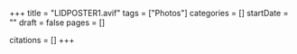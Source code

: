 +++
title = "LIDPOSTER1.avif"
tags = ["Photos"]
categories = []
startDate = ""
draft = false
pages = []

citations = []
+++
